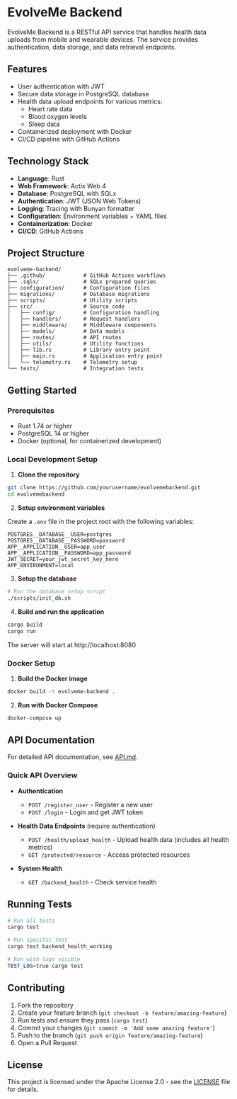 # EvolveMe Backend

EvolveMe Backend is a RESTful API service that handles health data uploads from mobile and wearable devices. The service provides authentication, data storage, and data retrieval endpoints.

## Features

- User authentication with JWT
- Secure data storage in PostgreSQL database
- Health data upload endpoints for various metrics:
  - Heart rate data
  - Blood oxygen levels
  - Sleep data
- Containerized deployment with Docker
- CI/CD pipeline with GitHub Actions

## Technology Stack

- **Language**: Rust
- **Web Framework**: Actix Web 4
- **Database**: PostgreSQL with SQLx
- **Authentication**: JWT (JSON Web Tokens)
- **Logging**: Tracing with Bunyan formatter
- **Configuration**: Environment variables + YAML files
- **Containerization**: Docker
- **CI/CD**: GitHub Actions

## Project Structure

```
evolveme-backend/
├── .github/            # GitHub Actions workflows
├── .sqlx/              # SQLx prepared queries
├── configuration/      # Configuration files
├── migrations/         # Database migrations
├── scripts/            # Utility scripts
├── src/                # Source code
│   ├── config/         # Configuration handling
│   ├── handlers/       # Request handlers
│   ├── middleware/     # Middleware components
│   ├── models/         # Data models
│   ├── routes/         # API routes
│   ├── utils/          # Utility functions
│   ├── lib.rs          # Library entry point
│   ├── main.rs         # Application entry point
│   └── telemetry.rs    # Telemetry setup
└── tests/              # Integration tests
```

## Getting Started

### Prerequisites

- Rust 1.74 or higher
- PostgreSQL 14 or higher
- Docker (optional, for containerized development)

### Local Development Setup

1. **Clone the repository**

```bash
git clone https://github.com/yourusername/evolvemebackend.git
cd evolvemebackend
```

2. **Setup environment variables**

Create a `.env` file in the project root with the following variables:

```
POSTGRES__DATABASE__USER=postgres
POSTGRES__DATABASE__PASSWORD=password
APP__APPLICATION__USER=app_user
APP__APPLICATION__PASSWORD=app_password
JWT_SECRET=your_jwt_secret_key_here
APP_ENVIRONMENT=local
```

3. **Setup the database**

```bash
# Run the database setup script
./scripts/init_db.sh
```

4. **Build and run the application**

```bash
cargo build
cargo run
```

The server will start at http://localhost:8080

### Docker Setup

1. **Build the Docker image**

```bash
docker build -t evolveme-backend .
```

2. **Run with Docker Compose**

```bash
docker-compose up
```

## API Documentation

For detailed API documentation, see [API.md](API.md).

### Quick API Overview

- **Authentication**
  - `POST /register_user` - Register a new user
  - `POST /login` - Login and get JWT token

- **Health Data Endpoints** (require authentication)
  - `POST /health/upload_health` - Upload health data (includes all health metrics)
  - `GET /protected/resource` - Access protected resources

- **System Health**
  - `GET /backend_health` - Check service health

## Running Tests

```bash
# Run all tests
cargo test

# Run specific test
cargo test backend_health_working

# Run with logs visible
TEST_LOG=true cargo test
```

## Contributing

1. Fork the repository
2. Create your feature branch (`git checkout -b feature/amazing-feature`)
3. Run tests and ensure they pass (`cargo test`)
4. Commit your changes (`git commit -m 'Add some amazing feature'`)
5. Push to the branch (`git push origin feature/amazing-feature`)
6. Open a Pull Request

## License

This project is licensed under the Apache License 2.0 - see the [LICENSE](LICENSE) file for details.